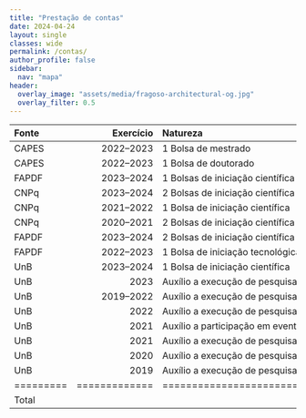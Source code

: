 ```yaml
---
title: "Prestação de contas"
date: 2024-04-24
layout: single
classes: wide
permalink: /contas/
author_profile: false
sidebar:
  nav: "mapa"
header:
  overlay_image: "assets/media/fragoso-architectural-og.jpg"
  overlay_filter: 0.5
---
```


| Fonte     |     Exercício | Natureza                                         |          Valor |
|:----------|--------------:|:-------------------------------------------------|---------------:|
| CAPES     |     2022–2023 | 1 Bolsa de mestrado                              |      R$ 21.000 |
| CAPES     |     2022–2023 | 1 Bolsa de doutorado                             |      R$ 34.400 |
| FAPDF     |     2023–2024 | 1 Bolsas de iniciação científica                 |      R$  8.400 |
| CNPq      |     2023–2024 | 2 Bolsas de iniciação científica e tecnológica   |      R$ 16.800 |
| CNPq      |     2021–2022 | 1 Bolsa de iniciação científica                  |      R$  4.800 |
| CNPq      |     2020–2021 | 2 Bolsas de iniciação científica                 |      R$  9.600 |
| FAPDF     |     2023–2024 | 2 Bolsas de iniciação científica                 |      R$ 16.800 |
| FAPDF     |     2022–2023 | 1 Bolsa de iniciação tecnológica                 |      R$  4.800 |
| UnB       |     2023–2024 | 1 Bolsa de iniciação científica                  |      R$  8.400 |
| UnB       |          2023 | Auxílio a execução de pesquisas                  |      R$  8.000 |
| UnB       |     2019–2022 | Auxílio a execução de pesquisas                  |      R$  3.500 |
| UnB       |          2022 | Auxílio a execução de pesquisas                  |      R$  3.200 |
| UnB       |          2021 | Auxílio a participação em evento                 |      R$    165 |
| UnB       |          2021 | Auxílio a execução de pesquisas                  |      R$  3.250 |
| UnB       |          2020 | Auxílio a execução de pesquisas                  |      R$  3.000 |
| UnB       |          2019 | Auxílio a execução de pesquisas                  |      R$    300 |
| ========= | ============= | ================================================ | ============== |
| Total     |               |                                                  |     R$ 137.781 |

